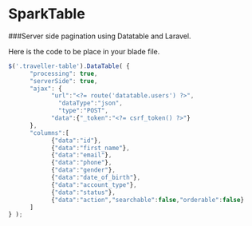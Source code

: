 # SparkTable

###Server side pagination using Datatable and Laravel. 

Here is the code to be place in your blade file.

```javascript
$('.traveller-table').DataTable( { 
      "processing": true,
      "serverSide": true,
      "ajax": {
            "url":"<?= route('datatable.users') ?>",
              "dataType":"json",
              "type":"POST",
            "data":{"_token":"<?= csrf_token() ?>"}
      },
      "columns":[
            {"data":"id"},
            {"data":"first_name"},
            {"data":"email"},
            {"data":"phone"},
            {"data":"gender"},
            {"data":"date_of_birth"},
            {"data":"account_type"},
            {"data":"status"},
            {"data":"action","searchable":false,"orderable":false}
      ]
} );
```